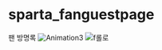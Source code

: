 # sparta_fanguestpage
팬 방명록 
![Animation3](https://user-images.githubusercontent.com/80263801/197698528-2a529d0e-98a1-4256-b9c6-581cc48ef9e2.gif)
![f롤로](https://user-images.githubusercontent.com/80263801/197698602-107dbd06-9133-41ea-baab-9d8c005cf43a.jpg)

